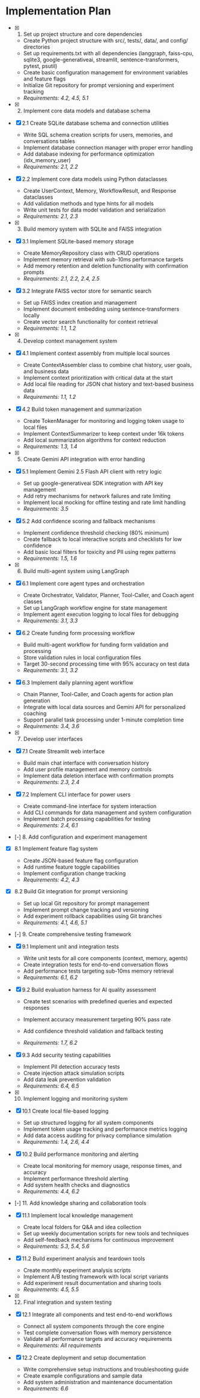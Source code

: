 # Implementation Plan

- [x] 1. Set up project structure and core dependencies

  - Create Python project structure with src/, tests/, data/, and config/ directories
  - Set up requirements.txt with all dependencies (langgraph, faiss-cpu, sqlite3, google-generativeai, streamlit, sentence-transformers, pytest, psutil)
  - Create basic configuration management for environment variables and feature flags
  - Initialize Git repository for prompt versioning and experiment tracking
  - _Requirements: 4.2, 4.5, 5.1_

- [x] 2. Implement core data models and database schema

- [x] 2.1 Create SQLite database schema and connection utilities

  - Write SQL schema creation scripts for users, memories, and conversations tables
  - Implement database connection manager with proper error handling
  - Add database indexing for performance optimization (idx_memory_user)
  - _Requirements: 2.1, 2.2_

- [x] 2.2 Implement core data models using Python dataclasses

  - Create UserContext, Memory, WorkflowResult, and Response dataclasses
  - Add validation methods and type hints for all models
  - Write unit tests for data model validation and serialization
  - _Requirements: 2.1, 2.3_

- [x] 3. Build memory system with SQLite and FAISS integration

- [x] 3.1 Implement SQLite-based memory storage

  - Create MemoryRepository class with CRUD operations
  - Implement memory retrieval with sub-10ms performance targets
  - Add memory retention and deletion functionality with confirmation prompts
  - _Requirements: 2.1, 2.2, 2.4, 2.5_

- [x] 3.2 Integrate FAISS vector store for semantic search

  - Set up FAISS index creation and management
  - Implement document embedding using sentence-transformers locally
  - Create vector search functionality for context retrieval
  - _Requirements: 1.1, 1.2_

- [x] 4. Develop context management system

- [x] 4.1 Implement context assembly from multiple local sources

  - Create ContextAssembler class to combine chat history, user goals, and business data
  - Implement context prioritization with critical data at the start
  - Add local file reading for JSON chat history and text-based business data
  - _Requirements: 1.1, 1.2_

- [x] 4.2 Build token management and summarization

  - Create TokenManager for monitoring and logging token usage to local files
  - Implement ContextSummarizer to keep context under 16k tokens
  - Add local summarization algorithms for context reduction
  - _Requirements: 1.3, 1.4_

- [x] 5. Create Gemini API integration with error handling

- [x] 5.1 Implement Gemini 2.5 Flash API client with retry logic

  - Set up google-generativeai SDK integration with API key management
  - Add retry mechanisms for network failures and rate limiting
  - Implement local mocking for offline testing and rate limit handling
  - _Requirements: 3.5_

- [x] 5.2 Add confidence scoring and fallback mechanisms

  - Implement confidence threshold checking (80% minimum)
  - Create fallback to local interactive scripts and checklists for low confidence
  - Add basic local filters for toxicity and PII using regex patterns
  - _Requirements: 1.5, 1.6_

- [x] 6. Build multi-agent system using LangGraph

- [x] 6.1 Implement core agent types and orchestration

  - Create Orchestrator, Validator, Planner, Tool-Caller, and Coach agent classes
  - Set up LangGraph workflow engine for state management
  - Implement agent execution logging to local files for debugging
  - _Requirements: 3.1, 3.3_

- [x] 6.2 Create funding form processing workflow

  - Build multi-agent workflow for funding form validation and processing
  - Store validation rules in local configuration files
  - Target 30-second processing time with 95% accuracy on test data
  - _Requirements: 3.1, 3.2_

- [x] 6.3 Implement daily planning agent workflow

  - Chain Planner, Tool-Caller, and Coach agents for action plan generation
  - Integrate with local data sources and Gemini API for personalized coaching
  - Support parallel task processing under 1-minute completion time
  - _Requirements: 3.4, 3.6_

- [x] 7. Develop user interfaces

- [x] 7.1 Create Streamlit web interface

  - Build main chat interface with conversation history
  - Add user profile management and memory controls
  - Implement data deletion interface with confirmation prompts
  - _Requirements: 2.3, 2.4_

- [x] 7.2 Implement CLI interface for power users

  - Create command-line interface for system interaction
  - Add CLI commands for data management and system configuration
  - Implement batch processing capabilities for testing
  - _Requirements: 2.4, 6.1_

- [-] 8. Add configuration and experiment management

- [x] 8.1 Implement feature flag system

  - Create JSON-based feature flag configuration
  - Add runtime feature toggle capabilities
  - Implement configuration change tracking
  - _Requirements: 4.2, 4.3_

- [x] 8.2 Build Git integration for prompt versioning

  - Set up local Git repository for prompt management
  - Implement prompt change tracking and versioning
  - Add experiment rollback capabilities using Git branches
  - _Requirements: 4.1, 4.6, 5.1_

- [-] 9. Create comprehensive testing framework

- [x] 9.1 Implement unit and integration tests

  - Write unit tests for all core components (context, memory, agents)
  - Create integration tests for end-to-end conversation flows
  - Add performance tests targeting sub-10ms memory retrieval
  - _Requirements: 6.1, 6.2_

- [x] 9.2 Build evaluation harness for AI quality assessment

  - Create test scenarios with predefined queries and expected responses

  - Implement accuracy measurement targeting 90% pass rate
  - Add confidence threshold validation and fallback testing
  - _Requirements: 1.7, 6.2_

- [x] 9.3 Add security testing capabilities

  - Implement PII detection accuracy tests
  - Create injection attack simulation scripts
  - Add data leak prevention validation
  - _Requirements: 6.4, 6.5_

- [x] 10. Implement logging and monitoring system

- [x] 10.1 Create local file-based logging

  - Set up structured logging for all system components
  - Implement token usage tracking and performance metrics logging
  - Add data access auditing for privacy compliance simulation
  - _Requirements: 1.4, 2.6, 4.4_

- [x] 10.2 Build performance monitoring and alerting

  - Create local monitoring for memory usage, response times, and accuracy
  - Implement performance threshold alerting
  - Add system health checks and diagnostics
  - _Requirements: 4.4, 6.2_

- [-] 11. Add knowledge sharing and collaboration tools

- [x] 11.1 Implement local knowledge management

  - Create local folders for Q&A and idea collection
  - Set up weekly documentation scripts for new tools and techniques
  - Add self-feedback mechanisms for continuous improvement
  - _Requirements: 5.3, 5.4, 5.6_

- [x] 11.2 Build experiment analysis and teardown tools


  - Create monthly experiment analysis scripts
  - Implement A/B testing framework with local script variants
  - Add experiment result documentation and sharing tools
  - _Requirements: 4.5, 5.5_

- [x] 12. Final integration and system testing




- [x] 12.1 Integrate all components and test end-to-end workflows



  - Connect all system components through the core engine
  - Test complete conversation flows with memory persistence
  - Validate all performance targets and accuracy requirements
  - _Requirements: All requirements_

- [x] 12.2 Create deployment and setup documentation


  - Write comprehensive setup instructions and troubleshooting guide
  - Create example configurations and sample data
  - Add system administration and maintenance documentation
  - _Requirements: 6.6_
